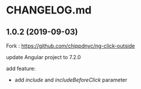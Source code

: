 # CHANGELOG.md

## 1.0.2 (2019-09-03)
Fork : https://github.com/chippdnyc/ng-click-outside

update Angular project to 7.2.0

add feature:
  - add *include* and *includeBeforeClick* parameter